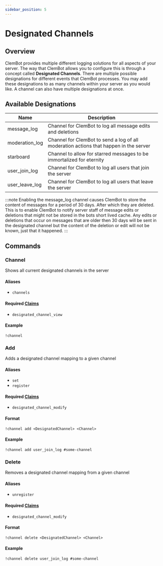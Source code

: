 ```yaml
---
sidebar_position: 5
---
```

# Designated Channels

## Overview
ClemBot provides multiple different logging solutions for all aspects of your server. 
The way that ClemBot allows you to configure this is through a concept called **Designated Channels**. 
There are multiple possible designations for different events that ClemBot processes. 
You may add these designations to as many channels within your server as you would like. 
A channel can also have multiple designations at once.

## Available Designations

| Name           | Description                                                                           |
|----------------|---------------------------------------------------------------------------------------|
| message_log    | Channel for ClemBot to log all message edits and deletions                            |
| moderation_log | Channel for ClemBot to send a log of all moderation actions that happen in the server |
| starboard      | Channel to allow for starred messages to be immortalized for eternity                 |
| user_join_log  | Channel for ClemBot to log all users that join the server                             |
| user_leave_log | Channel for ClemBot to log all users that leave the server                            |

:::note
Enabling the message_log channel causes ClemBot to store the content of messages for a period of 30 days. After which
they are deleted. This is to enable ClemBot to notify server staff of message edits or deletions that might not be stored
in the bots short lived cache. Any edits or deletions that occur on messages that are older then 30 days will be sent in 
the designated channel but the content of the deletion or edit will not be known, just that it happened.
:::


## Commands

### Channel
Shows all current designated channels in the server

#### Aliases
* `channels`

#### Required [Claims](./Claims.md)
* `designated_channel_view`

#### Example
```
!channel
```

### Add
Adds a designated channel mapping to a given channel

#### Aliases
* `set`
* `register`

#### Required [Claims](./Claims.md)
* `designated_channel_modify`

#### Format
```
!channel add <DesignatedChannel> <Channel>
```
#### Example
```
!channel add user_join_log #some-channel
```

### Delete
Removes a designated channel mapping from a given channel

#### Aliases
* `unregister`

#### Required [Claims](./Claims.md)
* `designated_channel_modify`

#### Format
```
!channel delete <DesignatedChannel> <Channel>
```
#### Example
```
!channel delete user_join_log #some-channel
```
